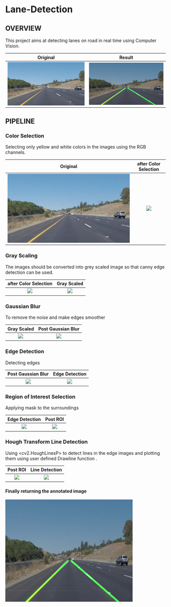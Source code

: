 # Lane-Detection

## OVERVIEW
This project aims at detecting lanes on road in real time using Computer Vision.

Original          |  Result
:-------------------------:|:-------------------------:
![](https://github.com/alphawing07/Lane-Detection/blob/master/test/solidYellowCurve.jpg)  |  ![](https://github.com/alphawing07/Lane-Detection/blob/master/output/solidYellowCurve.jpg)


## PIPELINE
  ### Color Selection
  Selecting only yellow and white colors in the images using the RGB channels.
  
  Original          |  after Color Selection
:-------------------------:|:-------------------------:
![](https://github.com/alphawing07/Lane-Detection/blob/master/test/solidYellowCurve.jpg)  |  ![](https://user-images.githubusercontent.com/31281151/43678297-8b935c56-982e-11e8-8186-d32d5eff0a3c.png)

  
### Gray Scaling
The images should be converted into grey scaled image so that canny edge detection can be used.

after Color Selection          |  Gray Scaled 
:-------------------------:|:-------------------------:
![](https://user-images.githubusercontent.com/31281151/43678297-8b935c56-982e-11e8-8186-d32d5eff0a3c.png)  |  ![](https://user-images.githubusercontent.com/31281151/43678378-ef58df08-982f-11e8-9bdf-150ad1214a1e.png)
### Gaussian Blur
To remove the noise and make edges smoother

Gray Scaled         |  Post Gaussian Blur
:-------------------------:|:-------------------------:
![](https://user-images.githubusercontent.com/31281151/43678378-ef58df08-982f-11e8-9bdf-150ad1214a1e.png)  |  ![](https://user-images.githubusercontent.com/31281151/43679077-69285550-983c-11e8-9d21-178d6ecfaad0.png)
### Edge Detection
Detecting edges

Post Gaussian Blur         |  Edge Detection
:-------------------------:|:-------------------------:
![](https://user-images.githubusercontent.com/31281151/43679077-69285550-983c-11e8-9d21-178d6ecfaad0.png) |  ![](https://user-images.githubusercontent.com/31281151/43679130-6a448188-983d-11e8-8de5-bd9173915fd6.png)

### Region of Interest Selection
Applying mask to the surroundings

Edge Detection         |  Post ROI
:-------------------------:|:-------------------------:
![](https://user-images.githubusercontent.com/31281151/43679130-6a448188-983d-11e8-8de5-bd9173915fd6.png)|![](https://user-images.githubusercontent.com/31281151/43679168-36b64ee0-983e-11e8-85df-f7644c721db5.png)

### Hough Transform Line Detection
Using <cv2.HoughLinesP> to detect lines in the edge images and plotting them using user defined Drawline function .

Post ROI        |  Line Detection
:-------------------------:|:-------------------------:
![](https://user-images.githubusercontent.com/31281151/43679168-36b64ee0-983e-11e8-85df-f7644c721db5.png)|![](https://user-images.githubusercontent.com/31281151/43679208-2c5a5e7c-983f-11e8-9b2e-6dc0069324b4.png)

#### Finally returning the annotated image 


<img src="https://github.com/alphawing07/Lane-Detection/blob/master/output/solidYellowCurve.jpg" height="320" width="400">








